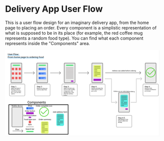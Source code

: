 # Delivery App User Flow
This is a user flow design for an imaginary delivery app, from the home page to placing an order.
Every component is a simplistic representation of what is supposed to be in its place (for example, the red coffee mug represents a random food type).
You can find what each component represents inside the "Components" area.



![Screenshot](Screenshot.png)
